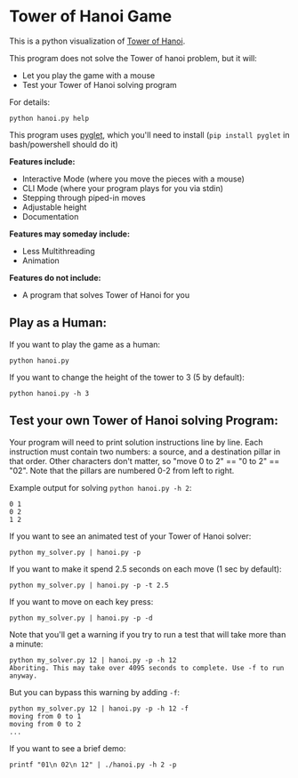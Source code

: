 Tower of Hanoi Game
===================

This is a python visualization of 
[Tower of Hanoi](https://en.wikipedia.org/wiki/Tower_of_Hanoi).

This program does not solve the Tower of hanoi problem, but it will:

 * Let you play the game with a mouse
 * Test your Tower of Hanoi solving program

For details:

    python hanoi.py help

This program uses [pyglet](https://bitbucket.org/pyglet/pyglet/wiki/Home), which
you'll need to install (`pip install pyglet` in bash/powershell should do it)

**Features include:**

 * Interactive Mode (where you move the pieces with a mouse)
 * CLI Mode (where your program plays for you via stdin)
 * Stepping through piped-in moves
 * Adjustable height
 * Documentation

**Features may someday include:**

 * Less Multithreading
 * Animation

**Features do not include:**

 * A program that solves Tower of Hanoi for you



Play as a Human:
----------------

If you want to play the game as a human:

    python hanoi.py

If you want to change the height of the tower to 3 (5 by default):

    python hanoi.py -h 3

Test your own Tower of Hanoi solving Program:
---------------------------------------------

Your program will need to print solution instructions line by line.
Each instruction must contain two numbers: a source, and a
destination pillar in that order.  Other characters don't matter,
so "move 0 to 2" == "0 to 2" == "02".  Note that the pillars are numbered
0-2 from left to right.

Example output for solving `python hanoi.py -h 2`:

    0 1
    0 2
    1 2

If you want to see an animated test of your Tower of Hanoi solver:

    python my_solver.py | hanoi.py -p

If you want to make it spend 2.5 seconds on each move (1 sec by default):

    python my_solver.py | hanoi.py -p -t 2.5

If you want to move on each key press:

    python my_solver.py | hanoi.py -p -d

Note that you'll get a warning if you try to run a test that will take more than a minute:

    python my_solver.py 12 | hanoi.py -p -h 12
    Aboriting. This may take over 4095 seconds to complete. Use -f to run anyway.
    
But you can bypass this warning by adding `-f`:

    python my_solver.py 12 | hanoi.py -p -h 12 -f
    moving from 0 to 1
    moving from 0 to 2
    ...

If you want to see a brief demo:

    printf "01\n 02\n 12" | ./hanoi.py -h 2 -p
